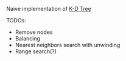 Naive implementation of [K-D Tree](https://en.wikipedia.org/wiki/K-d_tree)

TODOs:
- Remove nodes
- Balancing
- Nearest neighbors search with unwinding
- Range search(?)
